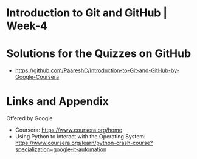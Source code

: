 
# Introduction to Git and GitHub | Week-4


Solutions for the Quizzes on GitHub 
========================================================
- https://github.com/PaareshC/Introduction-to-Git-and-GitHub-by-Google-Coursera

Links and Appendix
========================================================
Offered by Google

- Coursera: https://www.coursera.org/home
- Using Python to Interact with the Operating System: https://www.coursera.org/learn/python-crash-course?specialization=google-it-automation

